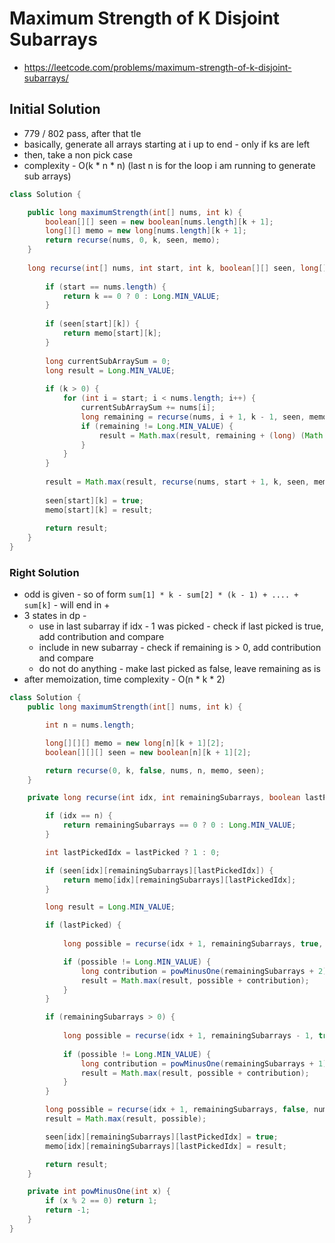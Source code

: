 # Maximum Strength of K Disjoint Subarrays

- https://leetcode.com/problems/maximum-strength-of-k-disjoint-subarrays/

## Initial Solution

- 779 / 802 pass, after that tle
- basically, generate all arrays starting at i up to end - only if ks are left
- then, take a non pick case
- complexity - O(k * n * n) (last n is for the loop i am running to generate sub arrays)

```java
class Solution {

    public long maximumStrength(int[] nums, int k) {
        boolean[][] seen = new boolean[nums.length][k + 1];
        long[][] memo = new long[nums.length][k + 1];
        return recurse(nums, 0, k, seen, memo);
    }
    
    long recurse(int[] nums, int start, int k, boolean[][] seen, long[][] memo) {
        
        if (start == nums.length) {
            return k == 0 ? 0 : Long.MIN_VALUE;
        }
        
        if (seen[start][k]) {
            return memo[start][k];
        }
        
        long currentSubArraySum = 0;
        long result = Long.MIN_VALUE;
        
        if (k > 0) {
            for (int i = start; i < nums.length; i++) {
                currentSubArraySum += nums[i];
                long remaining = recurse(nums, i + 1, k - 1, seen, memo);
                if (remaining != Long.MIN_VALUE) {
                    result = Math.max(result, remaining + (long) (Math.pow(-1, k + 1) * currentSubArraySum * k));
                }
            }
        }
        
        result = Math.max(result, recurse(nums, start + 1, k, seen, memo));
        
        seen[start][k] = true;
        memo[start][k] = result;
        
        return result;
    }
}
```

### Right Solution

- odd is given - so of form `sum[1] * k - sum[2] * (k - 1) + .... + sum[k]` - will end in +
- 3 states in dp - 
  - use in last subarray if idx - 1 was picked - check if last picked is true, add contribution and compare
  - include in new subarray - check if remaining is > 0, add contribution and compare
  - do not do anything - make last picked as false, leave remaining as is
- after memoization, time complexity - O(n * k * 2)

```java
class Solution {
    public long maximumStrength(int[] nums, int k) {

        int n = nums.length;

        long[][][] memo = new long[n][k + 1][2];
        boolean[][][] seen = new boolean[n][k + 1][2];

        return recurse(0, k, false, nums, n, memo, seen);
    }

    private long recurse(int idx, int remainingSubarrays, boolean lastPicked, int[] nums, int n, long[][][] memo, boolean[][][] seen) {

        if (idx == n) {
            return remainingSubarrays == 0 ? 0 : Long.MIN_VALUE;
        }

        int lastPickedIdx = lastPicked ? 1 : 0;

        if (seen[idx][remainingSubarrays][lastPickedIdx]) {
            return memo[idx][remainingSubarrays][lastPickedIdx];
        }

        long result = Long.MIN_VALUE;

        if (lastPicked) {
            
            long possible = recurse(idx + 1, remainingSubarrays, true, nums, n, memo, seen);

            if (possible != Long.MIN_VALUE) {
                long contribution = powMinusOne(remainingSubarrays + 2) * (remainingSubarrays + 1) * 1L * nums[idx];
                result = Math.max(result, possible + contribution);
            }
        }

        if (remainingSubarrays > 0) {
        
            long possible = recurse(idx + 1, remainingSubarrays - 1, true, nums, n, memo, seen);
            
            if (possible != Long.MIN_VALUE) {
                long contribution = powMinusOne(remainingSubarrays + 1) * remainingSubarrays * 1L * nums[idx];
                result = Math.max(result, possible + contribution);
            }
        }

        long possible = recurse(idx + 1, remainingSubarrays, false, nums, n, memo, seen);
        result = Math.max(result, possible);

        seen[idx][remainingSubarrays][lastPickedIdx] = true;
        memo[idx][remainingSubarrays][lastPickedIdx] = result;

        return result;
    }

    private int powMinusOne(int x) {
        if (x % 2 == 0) return 1;
        return -1;
    }
}
```
